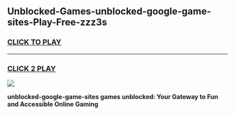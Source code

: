 
## Unblocked-Games-unblocked-google-game-sites-Play-Free-zzz3s
<h3>
<a href="https://premium76.site?title=unblocked-google-game-sites&ref=21A">CLICK TO PLAY</a></h3>
<hr>

<h3>
<a href="https://premium76.site?title=unblocked-google-game-sites&ref=21A">CLICK 2 PLAY</a>
  
</h3>

<a href="https://premium76.site?title=unblocked-google-game-sites&ref=21A"><img src="https://clearcache.store/games.png"></a>


**unblocked-google-game-sites games unblocked: Your Gateway to Fun and Accessible Online Gaming**

